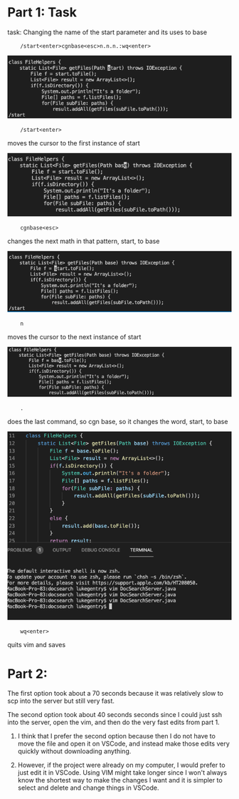 # Part 1: Task

task: Changing the name of the start parameter and its uses to base

        /start<enter>cgnbase<esc>n.n.n.:wq<enter>

![Image](/week-7-lab-report-images/1.png)

        /start<enter> 
moves the cursor to the first instance of start
  
![Image](/week-7-lab-report-images/2.png)

        cgnbase<esc> 
changes the next math in that pattern, start, to base
  
![Image](/week-7-lab-report-images/3.png)

        n 
moves the cursor to the next instance of start
  
![Image](/week-7-lab-report-images/4.png)

        . 
does the last command, so cgn base, so it changes the word, start, to base
  
![Image](/week-7-lab-report-images/5.png)

        wq<enter> 
quits vim and saves
  
# Part 2: 

  The first option took about a 70 seconds because it was relatively slow to scp into the server but still very fast.
  
  The second option took about 40 seconds seconds since I could just ssh into the server, open the vim, and then do the very fast edits from part 1.
  
  1) I think that I prefer the second option because then I do not have to move the file and open it on VSCode, 
  and instead make those edits very quickly without downloading anything.
  
  2) However, if the project were already on my computer, I would prefer to just edit it in VSCode. Using VIM might take longer since 
  I won't always know the shortest way to make the changes I want and it is simpler to select and delete and change things in VSCode.
